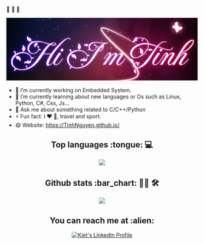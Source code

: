 👋 👋 👋

![alt text](./Capture.PNG)
- 🔭 I’m currently working on Embedded System.
- 🌱 I’m currently learning about new languages or Os such as Linux, Python, C#, Css, Js...
- 💬 Ask me about something related to C/C++/Python
- ⚡ Fun fact: I :heart: :dog:, travel and sport.
- 😄 Website: https://TinhNguyen.github.io/
<h2 align="center">Top languages :tongue: 💻</h2>
<p align="center"><img src="https://github-readme-stats.vercel.app/api/top-langs/?username=Tinhspkt&langs_count=10&theme=tokyonight&layout=compact"></p>
<h2 align="center">Github stats :bar_chart: 👨‍💻 🛠</h2>
<p align="center"><img src="https://github-readme-stats.vercel.app/api?username=Tinhspkt&show_icons=true&theme=dracula"></p>
<h2 align="center">You can reach me at :alien: </h2>
<p align="center">
  <a href="https://www.linkedin.com/in/tinh-nguyen-3143891bb/">
    <img src="https://www.vectorlogo.zone/logos/linkedin/linkedin-icon.svg" alt="Kiet's LinkedIn Profile" height="30" width="30">
  </a>
